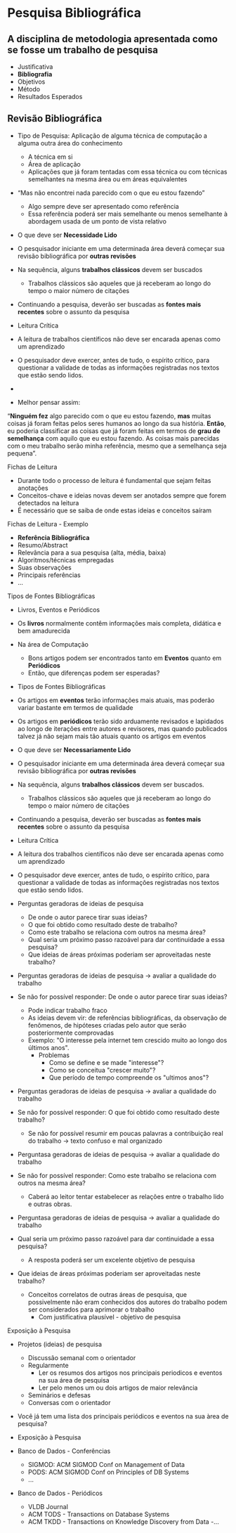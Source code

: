 # Pesquisa Bibliográfica

## A disciplina de metodologia apresentada como se fosse um trabalho de pesquisa

- Justificativa
- **Bibliografia**
- Objetivos
- Método
- Resultados Esperados

## Revisão Bibliográfica

- Tipo de Pesquisa: Aplicação de alguma técnica de computação a alguma outra área do conhecimento
  - A técnica em si 
  - Área de aplicação
  - Aplicações que já foram tentadas com essa técnica ou com
técnicas semelhantes na mesma área ou em áreas equivalentes

- “Mas não encontrei nada parecido com o que eu estou fazendo”
  - Algo sempre deve ser apresentado como referência
  - Essa referência poderá ser mais semelhante ou menos semelhante à abordagem usada de um ponto de vista relativo

 - O que deve ser **Necessidade Lido**
 - O pesquisador iniciante em uma determinada área deverá começar sua revisão bibliográfica por **outras revisões**
 - Na sequência, alguns **trabalhos clássicos** devem ser buscados
   - Trabalhos clássicos são aqueles que já receberam ao longo do tempo o maior número de citações
  - Continuando a pesquisa, deverão ser buscadas as **fontes mais recentes** sobre o assunto da pesquisa

  - Leitura Crítica
  - A leitura de trabalhos científicos não deve ser encarada apenas como um aprendizado
  - O pesquisador deve exercer, antes de tudo, o espírito crítico, para questionar a validade de todas as informações registradas nos textos que estão sendo lidos.

  - 

- Melhor pensar assim:

“**Ninguém fez** algo parecido com o que eu estou fazendo, **mas** muitas coisas já foram feitas pelos seres humanos ao longo da sua história. **Então**, eu poderia classificar as coisas que já foram feitas em termos de **grau de semelhança** com aquilo que eu estou fazendo. As coisas mais parecidas com o meu trabalho serão minha referência, mesmo que a semelhança seja pequena”.

Fichas de Leitura

- Durante todo o processo de leitura é fundamental que sejam feitas anotações
- Conceitos-chave e ideias novas devem ser anotados sempre que forem detectados na leitura
- É necessário que se saiba de onde estas ideias e conceitos saíram

Fichas de Leitura - Exemplo

- **Referência Bibliográfica**
- Resumo/Abstract
- Relevância para a sua pesquisa (alta, média, baixa)
- Algoritmos/técnicas empregadas
- Suas observações
- Principais referências
- ...

Tipos de Fontes Bibliográficas
- Livros, Eventos e Periódicos
- Os **livros** normalmente contêm informações mais completa, didática e bem amadurecida
- Na área de Computação
  - Bons artigos podem ser encontrados tanto em **Eventos** quanto em **Periódicos**
  - Então, que diferenças podem ser esperadas?
 
- Tipos de Fontes Bibliográficas
- Os artigos em **eventos** terão informações mais atuais, mas poderão variar bastante em termos de qualidade
- Os artigos em **periódicos** terão sido arduamente revisados e lapidados ao longo de iterações entre autores e revisores, mas quando publicados talvez já não sejam mais tão atuais quanto os artigos em eventos

- O que deve ser **Necessariamente Lido**
- O pesquisador iniciante em uma determinada área deverá começar sua revisão bibliográfica por **outras revisões**
- Na sequência, alguns **trabalhos clássicos** devem ser buscados.
  - Trabalhos clássicos são aqueles que já receberam ao longo do tempo o maior número de citações
- Continuando a pesquisa, deverão ser buscadas as **fontes mais recentes** sobre o assunto da pesquisa


- Leitura Crítica
- A leitura dos trabalhos científicos não deve ser encarada apenas como um aprendizado
- O pesquisador deve exercer, antes de tudo, o espírito crítico, para questionar a validade de todas as informações registradas nos textos que estão sendo lidos.

- Perguntas geradoras de ideias de pesquisa
  - De onde o autor parece tirar suas ideias?
  - O que foi obtido como resultado deste de trabalho?
  - Como este trabalho se relaciona com outros na mesma área?
  - Qual seria um próximo passo razoável para dar continuidade a essa pesquisa?
  - Que ideias de áreas próximas poderiam ser aproveitadas neste trabalho?
 
- Perguntas geradoras de ideias de pesquisa -> avaliar a qualidade do trabalho
- Se não for possível responder: De onde o autor parece tirar suas ideias?
  - Pode indicar trabalho fraco
  - As ideias devem vir: de referências bibliográficas, da observação de fenômenos, de hipóteses criadas pelo autor que serão posteriormente comprovadas
  - Exemplo: "O interesse pela internet tem crescido muito ao longo dos últimos anos".
    - Problemas
      - Como se define e se made "interesse"?
      - Como se conceitua "crescer muito"?
      - Que período de tempo compreende os "ultimos anos"?
 
- Perguntas geradoras de ideias de pesquisa -> avaliar a qualidade do trabalho
- Se não for possível responder: O que foi obtido como resultado deste trabalho?
  - Se não for possível resumir em poucas palavras a contribuição real do trabalho -> texto confuso e mal organizado
    
- Perguntasa geradoras de ideias de pesquisa -> avaliar a qualidade do trabalho
- Se não for possível responder: Como este trabalho se relaciona com outros na mesma área?
  - Caberá ao leitor tentar estabelecer as relações entre o trabalho lido e outras obras.
 
- Perguntasa geradoras de ideias de pesquisa -> avaliar a qualidade do trabalho
- Qual seria um próximo passo razoável para dar continuidade a essa pesquisa?
  - A resposta poderá ser um excelente objetivo de pesquisa
- Que ideias de áreas próximas poderiam ser aproveitadas neste trabalho?
  - Conceitos correlatos de outras áreas de pesquisa, que possivelmente não eram conhecidos dos autores do trabalho podem ser considerados para aprimorar o trabalho
    - Com justificativa plausível - objetivo de pesquisa
   
Exposição à Pesquisa
- Projetos (ideias) de pesquisa
  - Discussão semanal com o orientador
  - Regularmente
    - Ler os resumos dos artigos nos principais periodicos e eventos na sua área de pesquisa
    - Ler pelo menos um ou dois artigos de maior relevância
  - Seminários e defesas
  - Conversas com o orientador
 
- Você já tem uma lista dos principais periódicos e eventos na sua àrea de pesquisa?

- Exposição à Pesquisa
- Banco de Dados - Conferências
  - SIGMOD: ACM SIGMOD Conf on Management of Data
  - PODS: ACM SIGMOD Conf on Principles of DB Systems
  - ...
 
- Banco de Dados - Periódicos
  - VLDB Journal
  - ACM TODS - Transactions on Database Systems
  - ACM TKDD - Transactions on Knowledge Discovery from Data 
-...

